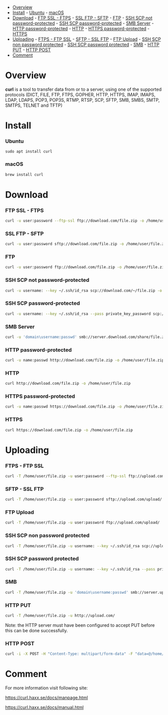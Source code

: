 - [Overview](#overview)
- [Install](#install)
          - [Ubuntu](#ubuntu)
          - [macOS](#macos)
- [Download](#download)
        - [FTP SSL - FTPS](#ftp-ssl---ftps)
        - [SSL FTP - SFTP](#ssl-ftp---sftp)
        - [FTP](#ftp)
        - [SSH SCP not password-protected](#ssh-scp-not-password-protected)
        - [SSH SCP password-protected](#ssh-scp-password-protected)
        - [SMB Server](#smb-server)
        - [HTTP password-protected](#http-password-protected)
        - [HTTP](#http)
        - [HTTPS password-protected](#https-password-protected)
        - [HTTPS](#https)
- [Uploading](#uploading)
          - [FTPS - FTP SSL](#ftps---ftp-ssl)
          - [SFTP - SSL FTP](#sftp---ssl-ftp)
          - [FTP Upload](#ftp-upload)
          - [SSH SCP non password protected](#ssh-scp-non-password-protected)
          - [SSH SCP password protected](#ssh-scp-password-protected)
          - [SMB](#smb)
          - [HTTP PUT](#http-put)
          - [HTTP POST](#http-post)
- [Comment](#comment)

# Overview

**curl** is a tool to transfer data from or to a server, using one of the supported protocols (DICT, FILE, FTP, FTPS, GOPHER, HTTP, HTTPS, IMAP, IMAPS, LDAP, LDAPS, POP3, POP3S, RTMP, RTSP, SCP, SFTP, SMB, SMBS, SMTP, SMTPS, TELNET and TFTP)



# Install



### Ubuntu

```shell
sudo apt install curl
```



### macOS

```bash
brew install curl
```





# Download



### FTP SSL - FTPS

```bash
curl -u user:password --ftp-ssl ftp://download.com/file.zip -o /home/user/file.zip
```



### SSL FTP - SFTP

```bash
curl -u user:password sftp://download.com/file.zip -o /home/user/file.zip
```



### FTP

```bash
curl -u user:password ftp://download.com/file.zip -o /home/user/file.zip
```



### SSH SCP not password-protected

```bash
curl -u username: --key ~/.ssh/id_rsa scp://download.com/~/file.zip -o /home/user/file.zip
```



### SSH SCP password-protected

```bash
curl -u username: --key ~/.ssh/id_rsa --pass private_key_password scp://download.com/~/file.zip -o /home/user/file.zip
```



### SMB Server

```bash
curl -u 'domain\username:passwd' smb://server.download.com/share/file.zip -o /home/user/file.zip
```



### HTTP password-protected

```bash
curl -u name:passwd http://download.com/file.zip -o /home/user/file.zip
```



### HTTP

```bash
curl http://download.com/file.zip -o /home/user/file.zip
```



### HTTPS password-protected

```bash
curl -u name:passwd https://download.com/file.zip -o /home/user/file.zip
```



### HTTPS

```bash
curl https://download.com/file.zip -o /home/user/file.zip
```



# Uploading



### FTPS - FTP SSL 

```bash
curl -T /home/user/file.zip -u user:password --ftp-ssl ftp://upload.com/upload/
```



### SFTP - SSL FTP

```bash
curl -T /home/user/file.zip -u user:password sftp://upload.com/upload/
```



### FTP Upload

```bash
curl -T /home/user/file.zip -u user:password ftp://upload.com/upload/
```



### SSH SCP non password protected

```bash
curl -T /home/user/file.zip -u username: --key ~/.ssh/id_rsa scp://upload.com/~/upload/
```



### SSH SCP password protected

```bash
curl -T /home/user/file.zip -u username: --key ~/.ssh/id_rsa --pass private_key_password scp://upload.com/~/upload
```



### SMB

```bash
curl -T /home/user/file.zip -u 'domain\username:passwd' smb://server.upload.com/share/
```



### HTTP PUT

```bash
curl -T /home/user/file.zip -u http://upload.com/
```

Note: the HTTP server must have been configured to accept PUT before this can be done successfully.



### HTTP POST

```bash
curl -i -X POST -H "Content-Type: multipart/form-data" -F "data=@/home/user1/Desktop/test.jpg" http://upload.com/
```







# Comment

For more information visit following site:

https://curl.haxx.se/docs/manpage.html

https://curl.haxx.se/docs/manual.html